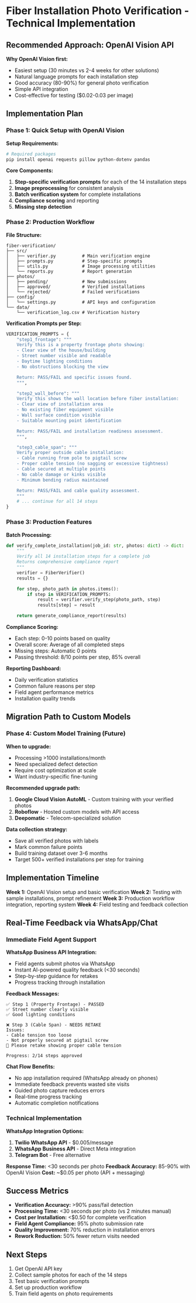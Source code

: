 # Fiber Installation Photo Verification - Technical Implementation

## Recommended Approach: OpenAI Vision API

**Why OpenAI Vision first:**
- Easiest setup (30 minutes vs 2-4 weeks for other solutions)
- Natural language prompts for each installation step
- Good accuracy (80-90%) for general photo verification
- Simple API integration
- Cost-effective for testing ($0.02-0.03 per image)

## Implementation Plan

### Phase 1: Quick Setup with OpenAI Vision

**Setup Requirements:**
```bash
# Required packages
pip install openai requests pillow python-dotenv pandas
```

**Core Components:**
1. **Step-specific verification prompts** for each of the 14 installation steps
2. **Image preprocessing** for consistent analysis
3. **Batch verification system** for complete installations
4. **Compliance scoring** and reporting
5. **Missing step detection**

### Phase 2: Production Workflow

**File Structure:**
```
fiber-verification/
├── src/
│   ├── verifier.py          # Main verification engine
│   ├── prompts.py           # Step-specific prompts
│   ├── utils.py             # Image processing utilities
│   └── reports.py           # Report generation
├── photos/
│   ├── pending/             # New submissions
│   ├── approved/            # Verified installations
│   └── rejected/            # Failed verifications
├── config/
│   └── settings.py          # API keys and configuration
└── data/
    └── verification_log.csv # Verification history
```

**Verification Prompts per Step:**

```python
VERIFICATION_PROMPTS = {
    "step1_frontage": """
    Verify this is a property frontage photo showing:
    - Clear view of the house/building
    - Street number visible and readable
    - Daytime lighting conditions
    - No obstructions blocking the view

    Return: PASS/FAIL and specific issues found.
    """,

    "step2_wall_before": """
    Verify this shows the wall location before fiber installation:
    - Clear view of installation area
    - No existing fiber equipment visible
    - Wall surface condition visible
    - Suitable mounting point identification

    Return: PASS/FAIL and installation readiness assessment.
    """,

    "step3_cable_span": """
    Verify proper outside cable installation:
    - Cable running from pole to pigtail screw
    - Proper cable tension (no sagging or excessive tightness)
    - Cable secured at multiple points
    - No cable damage or kinks visible
    - Minimum bending radius maintained

    Return: PASS/FAIL and cable quality assessment.
    """
    # ... continue for all 14 steps
}
```

### Phase 3: Production Features

**Batch Processing:**
```python
def verify_complete_installation(job_id: str, photos: dict) -> dict:
    """
    Verify all 14 installation steps for a complete job
    Returns comprehensive compliance report
    """
    verifier = FiberVerifier()
    results = {}

    for step, photo_path in photos.items():
        if step in VERIFICATION_PROMPTS:
            result = verifier.verify_step(photo_path, step)
            results[step] = result

    return generate_compliance_report(results)
```

**Compliance Scoring:**
- Each step: 0-10 points based on quality
- Overall score: Average of all completed steps
- Missing steps: Automatic 0 points
- Passing threshold: 8/10 points per step, 85% overall

**Reporting Dashboard:**
- Daily verification statistics
- Common failure reasons per step
- Field agent performance metrics
- Installation quality trends

## Migration Path to Custom Models

### Phase 4: Custom Model Training (Future)

**When to upgrade:**
- Processing >1000 installations/month
- Need specialized defect detection
- Require cost optimization at scale
- Want industry-specific fine-tuning

**Recommended upgrade path:**
1. **Google Cloud Vision AutoML** - Custom training with your verified photos
2. **Roboflow** - Hosted custom models with API access
3. **Deepomatic** - Telecom-specialized solution

**Data collection strategy:**
- Save all verified photos with labels
- Mark common failure points
- Build training dataset over 3-6 months
- Target 500+ verified installations per step for training

## Implementation Timeline

**Week 1:** OpenAI Vision setup and basic verification
**Week 2:** Testing with sample installations, prompt refinement
**Week 3:** Production workflow integration, reporting system
**Week 4:** Field testing and feedback collection

## Real-Time Feedback via WhatsApp/Chat

### Immediate Field Agent Support

**WhatsApp Business API Integration:**
- Field agents submit photos via WhatsApp
- Instant AI-powered quality feedback (<30 seconds)
- Step-by-step guidance for retakes
- Progress tracking through installation

**Feedback Messages:**
```
✅ Step 1 (Property Frontage) - PASSED
✅ Street number clearly visible
✅ Good lighting conditions

❌ Step 3 (Cable Span) - NEEDS RETAKE
Issues:
- Cable tension too loose
- Not properly secured at pigtail screw
📸 Please retake showing proper cable tension

Progress: 2/14 steps approved
```

**Chat Flow Benefits:**
- No app installation required (WhatsApp already on phones)
- Immediate feedback prevents wasted site visits
- Guided photo capture reduces errors
- Real-time progress tracking
- Automatic completion notifications

### Technical Implementation

**WhatsApp Integration Options:**
1. **Twilio WhatsApp API** - $0.005/message
2. **WhatsApp Business API** - Direct Meta integration
3. **Telegram Bot** - Free alternative

**Response Time:** <30 seconds per photo
**Feedback Accuracy:** 85-90% with OpenAI Vision
**Cost:** ~$0.05 per photo (API + messaging)

## Success Metrics

- **Verification Accuracy:** >90% pass/fail detection
- **Processing Time:** <30 seconds per photo (vs 2 minutes manual)
- **Cost per Installation:** <$0.50 for complete verification
- **Field Agent Compliance:** 95% photo submission rate
- **Quality Improvement:** 70% reduction in installation errors
- **Rework Reduction:** 50% fewer return visits needed

## Next Steps

1. Get OpenAI API key
2. Collect sample photos for each of the 14 steps
3. Test basic verification prompts
4. Set up production workflow
5. Train field agents on photo requirements